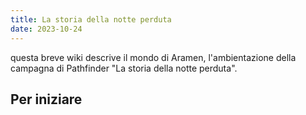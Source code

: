 ```yaml
---
title: La storia della notte perduta
date: 2023-10-24
---
```

questa breve wiki descrive il mondo di Aramen, l'ambientazione della campagna di Pathfinder "La storia della notte perduta".

## Per iniziare



